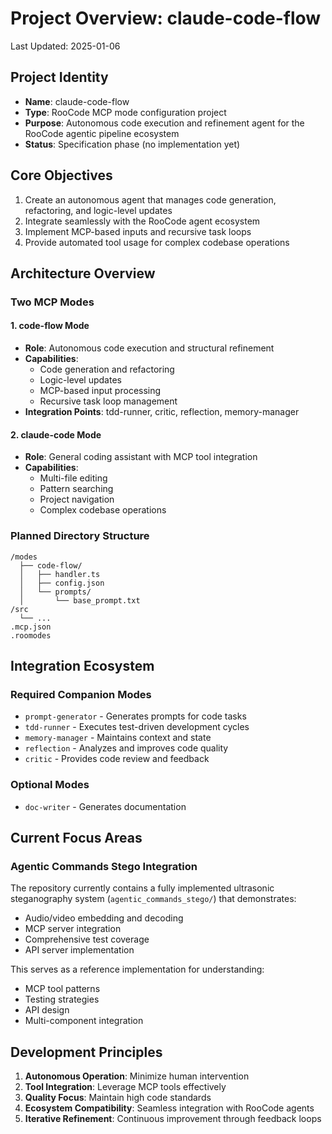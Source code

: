 # Project Overview: claude-code-flow

Last Updated: 2025-01-06

## Project Identity
- **Name**: claude-code-flow
- **Type**: RooCode MCP mode configuration project
- **Purpose**: Autonomous code execution and refinement agent for the RooCode agentic pipeline ecosystem
- **Status**: Specification phase (no implementation yet)

## Core Objectives
1. Create an autonomous agent that manages code generation, refactoring, and logic-level updates
2. Integrate seamlessly with the RooCode agent ecosystem
3. Implement MCP-based inputs and recursive task loops
4. Provide automated tool usage for complex codebase operations

## Architecture Overview

### Two MCP Modes

#### 1. code-flow Mode
- **Role**: Autonomous code execution and structural refinement
- **Capabilities**:
  - Code generation and refactoring
  - Logic-level updates
  - MCP-based input processing
  - Recursive task loop management
- **Integration Points**: tdd-runner, critic, reflection, memory-manager

#### 2. claude-code Mode  
- **Role**: General coding assistant with MCP tool integration
- **Capabilities**:
  - Multi-file editing
  - Pattern searching
  - Project navigation
  - Complex codebase operations

### Planned Directory Structure
```
/modes
  ├── code-flow/
  │   ├── handler.ts
  │   ├── config.json
  │   └── prompts/
  │       └── base_prompt.txt
/src
  └── ...
.mcp.json
.roomodes
```

## Integration Ecosystem

### Required Companion Modes
- `prompt-generator` - Generates prompts for code tasks
- `tdd-runner` - Executes test-driven development cycles
- `memory-manager` - Maintains context and state
- `reflection` - Analyzes and improves code quality
- `critic` - Provides code review and feedback

### Optional Modes
- `doc-writer` - Generates documentation

## Current Focus Areas

### Agentic Commands Stego Integration
The repository currently contains a fully implemented ultrasonic steganography system (`agentic_commands_stego/`) that demonstrates:
- Audio/video embedding and decoding
- MCP server integration
- Comprehensive test coverage
- API server implementation

This serves as a reference implementation for understanding:
- MCP tool patterns
- Testing strategies
- API design
- Multi-component integration

## Development Principles
1. **Autonomous Operation**: Minimize human intervention
2. **Tool Integration**: Leverage MCP tools effectively
3. **Quality Focus**: Maintain high code standards
4. **Ecosystem Compatibility**: Seamless integration with RooCode agents
5. **Iterative Refinement**: Continuous improvement through feedback loops